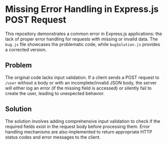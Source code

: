 # Missing Error Handling in Express.js POST Request

This repository demonstrates a common error in Express.js applications: the lack of proper error handling for requests with missing or invalid data.  The `bug.js` file showcases the problematic code, while `bugSolution.js` provides a corrected version.

## Problem

The original code lacks input validation. If a client sends a POST request to `/user` without a body or with an incomplete/invalid JSON body, the server will either log an error (if the missing field is accessed) or silently fail to create the user, leading to unexpected behavior.

## Solution

The solution involves adding comprehensive input validation to check if the required fields exist in the request body before processing them. Error handling mechanisms are also implemented to return appropriate HTTP status codes and error messages to the client.